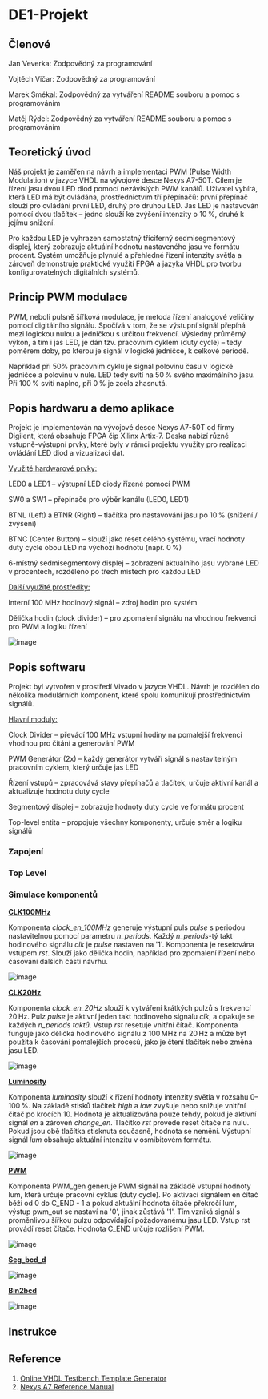 # **DE1-Projekt**
## **Členové**
Jan Veverka: Zodpovědný za programování 
  
Vojtěch Vičar: Zodpovědný za programování 
  
Marek Smékal: Zodpovědný za vytváření README souboru a pomoc s programováním 
  
Matěj Rýdel: Zodpovědný za vytváření README souboru a pomoc s programováním

## Teoretický úvod
Náš projekt je zaměřen na návrh a implementaci PWM (Pulse Width Modulation) v jazyce VHDL na vývojové desce Nexys A7-50T. Cílem je řízení jasu dvou LED diod pomocí nezávislých PWM kanálů. Uživatel vybírá, která LED má být ovládána, prostřednictvím tří přepínačů: první přepínač slouží pro ovládání první LED, druhý pro druhou LED. Jas LED je nastavován pomocí dvou tlačítek – jedno slouží ke zvýšení intenzity o 10 %, druhé k jejímu snížení.

Pro každou LED je vyhrazen samostatný tříciferný sedmisegmentový displej, který zobrazuje aktuální hodnotu nastaveného jasu ve formátu procent. Systém umožňuje plynulé a přehledné řízení intenzity světla a zároveň demonstruje praktické využití FPGA a jazyka VHDL pro tvorbu konfigurovatelných digitálních systémů. 

## Princip PWM modulace
PWM, neboli pulsně šířková modulace, je metoda řízení analogové veličiny pomocí digitálního signálu. Spočívá v tom, že se výstupní signál přepíná mezi logickou nulou a jedničkou s určitou frekvencí. Výsledný průměrný výkon, a tím i jas LED, je dán tzv. pracovním cyklem (duty cycle) – tedy poměrem doby, po kterou je signál v logické jedničce, k celkové periodě.

Například při 50% pracovním cyklu je signál polovinu času v logické jedničce a polovinu v nule. LED tedy svítí na 50 % svého maximálního jasu. Při 100 % svítí naplno, při 0 % je zcela zhasnutá.

## Popis hardwaru a demo aplikace
Projekt je implementován na vývojové desce Nexys A7-50T od firmy Digilent, která obsahuje FPGA čip Xilinx Artix-7. Deska nabízí různé vstupně-výstupní prvky, které byly v rámci projektu využity pro realizaci ovládání LED diod a vizualizaci dat.

<ins>Využité hardwarové prvky:<ins>

LED0 a LED1 – výstupní LED diody řízené pomocí PWM

SW0 a SW1 – přepínače pro výběr kanálu (LED0, LED1)

BTNL (Left) a BTNR (Right) – tlačítka pro nastavování jasu po 10 % (snížení / zvýšení)

BTNC (Center Button) – slouží jako reset celého systému, vrací hodnoty duty cycle obou LED na výchozí hodnotu (např. 0 %)

6-místný sedmisegmentový displej – zobrazení aktuálního jasu vybrané LED v procentech, rozděleno po třech místech pro každou LED

<ins>Další využité prostředky:<ins>

Interní 100 MHz hodinový signál – zdroj hodin pro systém

Dělička hodin (clock divider) – pro zpomalení signálu na vhodnou frekvenci pro PWM a logiku řízení

![image](https://github.com/user-attachments/assets/1fa2566f-5888-4dca-b762-d699d41f3add)

## Popis softwaru
Projekt byl vytvořen v prostředí Vivado v jazyce VHDL. Návrh je rozdělen do několika modulárních komponent, které spolu komunikují prostřednictvím signálů.

<ins>Hlavní moduly:<ins>

Clock Divider – převádí 100 MHz vstupní hodiny na pomalejší frekvenci vhodnou pro čítání a generování PWM

PWM Generátor (2x) – každý generátor vytváří signál s nastavitelným pracovním cyklem, který určuje jas LED

Řízení vstupů – zpracovává stavy přepínačů a tlačítek, určuje aktivní kanál a aktualizuje hodnotu duty cycle

Segmentový displej – zobrazuje hodnoty duty cycle ve formátu procent

Top-level entita – propojuje všechny komponenty, určuje směr a logiku signálů

### Zapojení

### Top Level

### Simulace komponentů
<ins>**CLK100MHz**<ins>  

Komponenta *clock_en_100MHz* generuje výstupní puls *pulse* s periodou nastavitelnou pomocí parametru *n_periods*. Každý *n_periods*-tý takt hodinového signálu *clk* je *pulse* nastaven na '1'. Komponenta je resetována vstupem *rst*. Slouží jako dělička hodin, například pro zpomalení řízení nebo časování dalších částí návrhu.

![image](https://github.com/user-attachments/assets/5855c609-5462-46cf-8999-8a8ba929a9c9)

<ins>**CLK20Hz**<ins>

Komponenta *clock_en_20Hz* slouží k vytváření krátkých pulzů s frekvencí 20 Hz. Pulz *pulse* je aktivní jeden takt hodinového signálu *clk*, a opakuje se každých *n_periods taktů*. Vstup *rst* resetuje vnitřní čítač. Komponenta funguje jako dělička hodinového signálu z 100 MHz na 20 Hz a může být použita k časování pomalejších procesů, jako je čtení tlačítek nebo změna jasu LED.

![image](https://github.com/user-attachments/assets/ba2d61d3-ba38-4a36-9c4a-53828a341a0a)

<ins>**Luminosity**<ins>  

Komponenta *luminosity* slouží k řízení hodnoty intenzity světla v rozsahu 0–100 %. Na základě stisků tlačítek *high* a *low* zvyšuje nebo snižuje vnitřní čítač po krocích 10. Hodnota je aktualizována pouze tehdy, pokud je aktivní signál *en* a zároveň *change_en*. Tlačítko *rst* provede reset čítače na nulu. Pokud jsou obě tlačítka stisknuta současně, hodnota se nemění. Výstupní signál *lum* obsahuje aktuální intenzitu v osmibitovém formátu.

![image](https://github.com/user-attachments/assets/3b60fa7b-57da-42c8-afad-159e59e96bfb)

<ins>**PWM**<ins> 

Komponenta PWM_gen generuje PWM signál na základě vstupní hodnoty lum, která určuje pracovní cyklus (duty cycle). Po aktivaci signálem en čítač běží od 0 do C_END - 1 a pokud aktuální hodnota čítače překročí lum, výstup pwm_out se nastaví na '0', jinak zůstává '1'. Tím vzniká signál s proměnlivou šířkou pulzu odpovídající požadovanému jasu LED. Vstup rst provádí reset čítače. Hodnota C_END určuje rozlišení PWM.

![image](https://github.com/user-attachments/assets/e55e5a58-f3e8-4b60-b080-04a394fde615)

<ins>**Seg_bcd_d**<ins>  



![image](https://github.com/user-attachments/assets/893d600c-1da9-404e-8757-2ede3ee9e6b6)

<ins>**Bin2bcd**<ins>



![image](https://github.com/user-attachments/assets/94b8e407-5999-44fb-be5d-33b7c0ba2fa6)

## Instrukce

## Reference
1. [Online VHDL Testbench Template Generator](https://vhdl.lapinoo.net/)
2. [Nexys A7 Reference Manual](https://digilent.com/reference/programmable-logic/nexys-a7/reference-manual)
